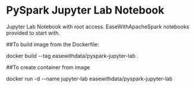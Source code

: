 # PySpark Jupyter Lab Notebook

Jupyter Lab Notebook with root access.
EaseWithApacheSpark notebooks provided to start with.

##To build image from the Dockerfile:

docker build --tag easewithdata/pyspark-jupyter-lab .

##To create container from image

docker run -d --name jupyter-lab easewithdata/pyspark-jupyter-lab
